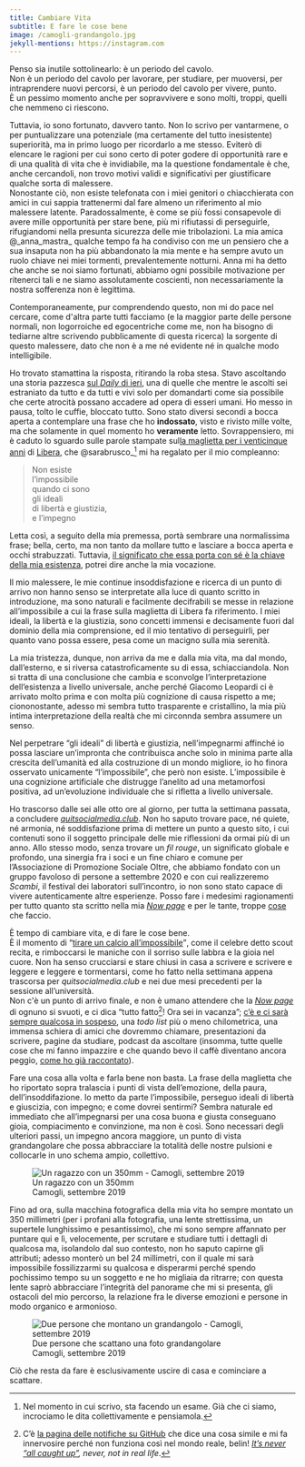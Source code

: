 ```yaml
---
title: Cambiare Vita
subtitle: E fare le cose bene
image: /camogli-grandangolo.jpg
jekyll-mentions: https://instagram.com
---
```

Penso sia inutile sottolinearlo: è un periodo del cavolo.  
Non è un periodo del cavolo per lavorare, per studiare, per muoversi, per intraprendere nuovi percorsi, è un periodo del cavolo per vivere, punto.  
È un pessimo momento anche per sopravvivere e sono molti, troppi, quelli che nemmeno ci riescono.

Tuttavia, io sono fortunato, davvero tanto. Non lo scrivo per vantarmene, o per puntualizzare una potenziale (ma certamente del tutto inesistente) superiorità, ma in primo luogo per ricordarlo a me stesso. Eviterò di elencare le ragioni per cui sono certo di poter godere di opportunità rare e di una qualità di vita che è invidiabile, ma la questione fondamentale è che, anche cercandoli, non trovo motivi validi e significativi per giustificare qualche sorta di malessere.  
Nonostante ciò, non esiste telefonata con i miei genitori o chiacchierata con amici in cui sappia trattenermi dal fare almeno un riferimento al mio malessere latente. Paradossalmente, è come se più fossi consapevole di avere mille opportunità per stare bene, più mi rifiutassi di perseguirle, rifugiandomi nella presunta sicurezza delle mie tribolazioni. La mia amica @\_anna\_mastra\_ qualche tempo fa ha condiviso con me un pensiero che a sua insaputa non ha più abbandonato la mia mente e ha sempre avuto un ruolo chiave nei miei tormenti, prevalentemente notturni. Anna mi ha detto che anche se noi siamo fortunati, abbiamo ogni possibile motivazione per ritenerci tali e ne siamo assolutamente coscienti, non necessariamente la nostra sofferenza non è legittima.

Contemporaneamente, pur comprendendo questo, non mi do pace nel cercare, come d'altra parte tutti facciamo (e la maggior parte delle persone normali, non logorroiche ed egocentriche come me, non ha bisogno di tediarne altre scrivendo pubblicamente di questa ricerca) la sorgente di questo malessere, dato che non è a me né evidente né in qualche modo intelligibile.

Ho trovato stamattina la risposta, ritirando la roba stesa. Stavo ascoltando una storia pazzesca [sul <cite>Daily</cite> di ieri](https://www.nytimes.com/2021/02/03/podcasts/the-daily/mexico-drug-cartels-miriam-rodriguez.html '“Please, give me back my daughter„ on New York Times’ “The Daily„'), una di quelle che mentre le ascolti sei estraniato da tutto e da tutti e vivi solo per domandarti come sia possibile che certe atrocità possano accadere ad opera di esseri umani. Ho messo in pausa, tolto le cuffie, bloccato tutto. Sono stato diversi secondi a bocca aperta a contemplare una frase che ho **indossato**, visto e rivisto mille volte, ma che solamente in quel momento ho **veramente** letto. Sovrappensiero, mi è caduto lo sguardo sulle parole stampate sul[la maglietta per i venticinque anni](https://sostieni.libera.it/prodotto/la-maglietta-unisex-biani/ 'La maglietta unisex di Biani per i 25 anni di Libera') di [Libera](https://libera.it 'LIBERA, Associazioni, Nomi e Numeri contro le Mafie'), che @sarabrusco_[^1] mi ha regalato per il mio compleanno:

> Non esiste  
> l’impossibile  
> quando ci sono  
> gli ideali  
> di libertà e giustizia,  
> e l’impegno

Letta così, a seguito della mia premessa, portà sembrare una normalissima frase; bella, certo, ma non tanto da mollare tutto e lasciare a bocca aperta e occhi strabuzzati. Tuttavia, <u>il significato che essa porta con sé è la chiave della mia esistenza</u>, potrei dire anche la mia vocazione.

Il mio malessere, le mie continue insoddisfazione e ricerca di un punto di arrivo non hanno senso se interpretate alla luce di quanto scritto in introduzione, ma sono naturali e facilmente decifrabili se messe in relazione all’impossibile a cui la frase sulla maglietta di Libera fa riferimento. I miei ideali, la libertà e la giustizia, sono concetti immensi e decisamente fuori dal dominio della mia comprensione, ed il mio tentativo di perseguirli, per quanto vano possa essere, pesa come un macigno sulla mia serenità.

La mia tristezza, dunque, non arriva da me e dalla mia vita, ma dal mondo, dall’esterno, e si riversa catastroficamente su di essa, schiacciandola. Non si tratta di una conclusione che cambia e sconvolge l’interpretazione dell’esistenza a livello universale, anche perché Giacomo Leopardi ci è arrivato molto prima e con molta più cognizione di causa rispetto a me; ciononostante, adesso mi sembra tutto trasparente e cristallino, la mia più intima interpretazione della realtà che mi circonnda sembra assumere un senso.

Nel perpetrare “gli ideali” di libertà e giustizia, nell’impegnarmi affinché io possa lasciare un’impronta che contribuisca anche solo in minima parte alla crescita dell’umanità ed alla costruzione di un mondo migliore, io ho finora osservato unicamente “l’impossibile”, che però non esiste. L’impossibile è una cognizione artificiale che distrugge l’anelito ad una metamorfosi positiva, ad un’evoluzione individuale che si rifletta a livello universale.

Ho trascorso dalle sei alle otto ore al giorno, per tutta la settimana passata, a concludere <cite><a href='https://quitsocialmedia.club' target='_blank' title='Quit Social Media'>quitsocialmedia.club</a></cite>. Non ho saputo trovare pace, né quiete, né armonia, né soddisfazione prima di mettere un punto a questo sito, i cui contenuti sono il soggetto principale delle mie riflessioni da ormai più di un anno. Allo stesso modo, senza trovare un *fil rouge*, un significato globale e profondo, una sinergia fra i soci e un fine chiaro e comune per l’Associazione di Promozione Sociale Oltre, che abbiamo fondato con un gruppo favoloso di persone a settembre 2020 e con cui realizzeremo <cite>Scambi</cite>, il festival dei laboratori sull’incontro, io non sono stato capace di vivere autenticamente altre esperienze. Posso fare i medesimi ragionamenti per tutto quanto sta scritto nella mia [*Now page*](/ora 'Ora') e per le tante, troppe [cose](/cose 'Cose') che faccio.

È tempo di cambiare vita, e di fare le cose bene.  
È il momento di <q cite='http://www.ancoraonline.it/2015/04/27/ilaria-iorio-diamo-un-calcio-allimpossibile/'><u><a href='http://www.ancoraonline.it/2015/04/27/ilaria-iorio-diamo-un-calcio-allimpossibile/' target='_blank' title='Tirare un calcio all’impossibile'>tirare un calcio all’impossibile</a></u></q>, come il celebre detto scout recita, e rimboccarsi le maniche con il sorriso sulle labbra e la gioia nel cuore. Non ha senso crucciarsi e stare chiusi in casa a scrivere e scrivere e leggere e leggere e tormentarsi, come ho fatto nella settimana appena trascorsa per <cite>quitsocialmedia.club</cite> e nei due mesi precedenti per la sessione all’università.  
Non c'è un punto di arrivo finale, e non è umano attendere che la [*Now page*](/ora 'Ora') di ognuno si svuoti, e ci dica “tutto fatto[^2]! Ora sei in vacanza”; <u>c’è e ci sarà sempre qualcosa in sospeso</u>, una *todo list* più o meno chilometrica, una immensa schiera di amici che dovremmo chiamare, presentazioni da scrivere, pagine da studiare, podcast da ascoltare (insomma, tutte quelle cose che mi fanno impazzire e che quando bevo il caffè diventano ancora peggio, [come ho già raccontato](/Non-sono-abbastanza 'Non Sono Abbastanza')).

Fare una cosa alla volta e farla bene non basta. La frase della maglietta che ho riportato sopra tralascia i punti di vista dell’emozione, della paura, dell’insoddifazione. Io metto da parte l’impossibile, perseguo ideali di libertà e giuscizia, con impegno; e come dovrei sentirmi? Sembra naturale ed immediato che all’impegnarsi per una cosa buona e giusta conseguano gioia, compiacimento e convinzione, ma non è così. Sono necessari degli ulteriori passi, un impegno ancora maggiore, un punto di vista grandangolare che possa abbracciare la totalità delle nostre pulsioni e collocarle in uno schema ampio, collettivo.

<figure><picture>
  <img src='/camogli-supertele.jpg' title='Un ragazzo con un 350mm - Camogli, settembre 2019' alt='Un ragazzo con un 350mm - Camogli, settembre 2019'>
  <figcaption>
    Un ragazzo con un 350mm<br>
    Camogli, settembre 2019
  </figcaption>
</picture></figure>

Fino ad ora, sulla macchina fotografica della mia vita ho sempre montato un 350 millimetri (per i profani alla fotografia, una lente strettissima, un supertele lunghissimo e pesantissimo), che mi sono sempre affannato per puntare qui e lì, velocemente, per scrutare e studiare tutti i dettagli di qualcosa ma, isolandolo dal suo contesto, non ho saputo capirne gli attributi; adesso monterò un bel 24 millimetri, con il quale mi sarà impossibile fossilizzarmi su qualcosa e disperarmi perché spendo pochissimo tempo su un soggetto e ne ho migliaia da ritrarre; con questa lente saprò abbracciare l’integrità del panorame che mi si presenta, gli ostacoli del mio percorso, la relazione fra le diverse emozioni e persone in modo organico e armonioso.

<figure><picture>
  <img class='u-photo'  src='{{ image }}' title='Due persone che montano un grandangolo - Camogli, settembre 2019' alt='Due persone che montano un grandangolo - Camogli, settembre 2019'>
  <figcaption>
    Due persone che scattano una foto grandangolare<br>
    Camogli, settembre 2019
  </figcaption>
</picture></figure>

Ciò che resta da fare è esclusivamente uscire di casa e cominciare a scattare.

[^1]: Nel momento in cui scrivo, sta facendo un esame. Già che ci siamo, incrociamo le dita collettivamente e pensiamola.
[^2]: C’è [la pagina delle notifiche su GitHub](/github-notifications.jpg 'Empty GitHub notifications page') che dice una cosa simile e mi fa innervosire perché non funziona così nel mondo reale, belin! <em lang='en'><u>It’s never <q>all caught up</q></u>, never, not in real life</em>.
